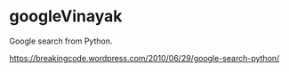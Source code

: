 googleVinayak
======

Google search from Python.

https://breakingcode.wordpress.com/2010/06/29/google-search-python/